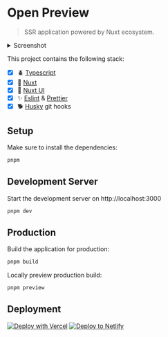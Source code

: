 # Open Preview

> SSR application powered by Nuxt ecosystem.

<details>
  <summary>Screenshot</summary>
  
![Screenshot 2024-09-03 at 08-34-24 OpenPreview](https://github.com/user-attachments/assets/4c1dfa2a-d0de-42d8-98ac-0f813d6e665c)
</details>

This project contains the following stack:

- [x] 🪲 [Typescript](https://www.typescriptlang.org/)
- [x] 💚 [Nuxt](https://nuxt.com//)
- [x] 🌊 [Nuxt UI](https://ui.nuxt.com/)
- [x] ✨ [Eslint](https://eslint.org/) & [Prettier](https://prettier.io/)
- [x] 🐕 [Husky](https://github.com/typicode/husky) git hooks

## Setup

Make sure to install the dependencies:

```bash
pnpm
```

## Development Server

Start the development server on http://localhost:3000

```bash
pnpm dev
```

## Production

Build the application for production:

```bash
pnpm build
```

Locally preview production build:

```bash
pnpm preview
```

## Deployment

[![Deploy with Vercel](https://vercel.com/button)](https://vercel.com/new/clone?repository-url=https%3A%2F%2Fgithub.com%2FroiLeo%2Fopen-preview) [![Deploy to Netlify](https://www.netlify.com/img/deploy/button.svg)](https://app.netlify.com/start/deploy?repository=https://github.com/roiLeo/open-preview)
